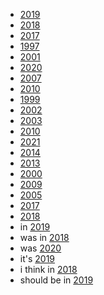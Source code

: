 - [2019](year)
- [2018](year)
- [2017](year)
- [1997](year)
- [2001](year)
- [2020](year)
- [2007](year)
- [2010](year)
- [1999](year)
- [2002](year)
- [2003](year)
- [2010](year)
- [2021](year)
- [2014](year)
- [2013](year)
- [2000](year)
- [2009](year)
- [2005](year)
- [2017](year)
- [2018](year)
- in [2019](year)
- was in [2018](year)
- was [2020](year)
- it's [2019](year)
- i think in [2018](year)
- should be in [2019](year)